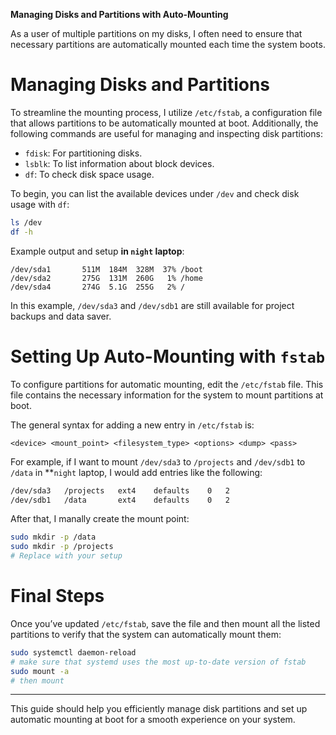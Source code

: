 **Managing Disks and Partitions with Auto-Mounting**

As a user of multiple partitions on my disks, I often need to ensure that necessary partitions are automatically mounted each time the system boots.

# Managing Disks and Partitions

To streamline the mounting process, I utilize `/etc/fstab`, a configuration file that allows partitions to be automatically mounted at boot. Additionally, the following commands are useful for managing and inspecting disk partitions:

- `fdisk`: For partitioning disks.
- `lsblk`: To list information about block devices.
- `df`: To check disk space usage.

To begin, you can list the available devices under `/dev` and check disk usage with `df`:

```bash
ls /dev
df -h
```

Example output and setup **in `night` laptop**:

```
/dev/sda1       511M  184M  328M  37% /boot
/dev/sda2       275G  131M  260G   1% /home
/dev/sda4       274G  5.1G  255G   2% /
```

In this example, `/dev/sda3` and `/dev/sdb1` are still available for project backups and data saver.

# Setting Up Auto-Mounting with `fstab`

To configure partitions for automatic mounting, edit the `/etc/fstab` file. This file contains the necessary information for the system to mount partitions at boot.

The general syntax for adding a new entry in `/etc/fstab` is:

```
<device> <mount_point> <filesystem_type> <options> <dump> <pass>
```

For example, if I want to mount `/dev/sda3` to `/projects` and `/dev/sdb1` to `/data` in **`night` laptop, I would add entries like the following:

```bash
/dev/sda3   /projects   ext4    defaults    0   2
/dev/sdb1   /data	    ext4    defaults    0   2
```

After that, I manally create the mount point:
```bash
sudo mkdir -p /data
sudo mkdir -p /projects
# Replace with your setup
```

# Final Steps

Once you’ve updated `/etc/fstab`, save the file and then mount all the listed partitions to verify that the system can automatically mount them:

```bash
sudo systemctl daemon-reload	
# make sure that systemd uses the most up-to-date version of fstab
sudo mount -a
# then mount
```

---

This guide should help you efficiently manage disk partitions and set up automatic mounting at boot for a smooth experience on your system.
